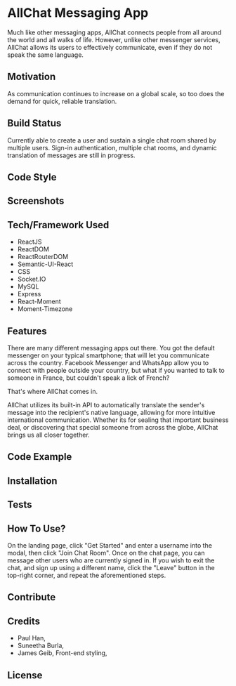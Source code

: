 # AllChat Messaging App

Much like other messaging apps, AllChat connects people from all around the world and all walks of life. However, unlike other messenger services, AllChat allows its users to effectively communicate, even if they do not speak the same language.

## Motivation

As communication continues to increase on a global scale, so too does the demand for quick, reliable translation.

## Build Status

Currently able to create a user and sustain a single chat room shared by multiple users. Sign-in authentication, multiple chat rooms, and dynamic translation of messages are still in progress. 

## Code Style

## Screenshots

## Tech/Framework Used

- ReactJS
- ReactDOM
- ReactRouterDOM
- Semantic-UI-React
- CSS
- Socket.IO
- MySQL
- Express
- React-Moment
- Moment-Timezone


## Features

There are many different messaging apps out there. You got the default messenger on your typical smartphone; that will let you communicate across the country. Facebook Messenger and WhatsApp allow you to connect with people outside your country, but what if you wanted to talk to someone in France, but couldn't speak a lick of French? 

That's where AllChat comes in. 

AllChat utilizes its built-in API to automatically translate the sender's message into the recipient's native language, allowing for more intuitive international communication. Whether its for sealing that important business deal, or discovering that special someone from across the globe, AllChat brings us all closer together.

## Code Example

## Installation

## Tests

## How To Use?

On the landing page, click "Get Started" and enter a username into the modal, then click "Join Chat Room". Once on the chat page, you can message other users who are currently signed in. If you wish to exit the chat, and sign up using a different name, click the "Leave" button in the top-right corner, and repeat the aforementioned steps.

## Contribute

## Credits

- Paul Han, 
- Suneetha Burla, 
- James Geib, Front-end styling,

## License
